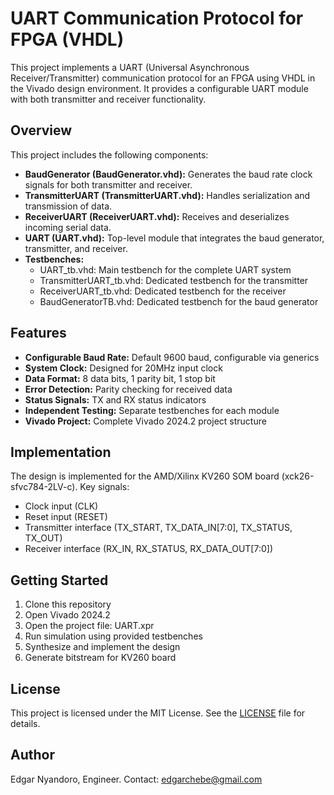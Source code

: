 # UART Communication Protocol for FPGA (VHDL)

This project implements a UART (Universal Asynchronous Receiver/Transmitter) communication protocol for an FPGA using VHDL in the Vivado design environment. It provides a configurable UART module with both transmitter and receiver functionality.

## Overview

This project includes the following components:

* **BaudGenerator (BaudGenerator.vhd):** Generates the baud rate clock signals for both transmitter and receiver.
* **TransmitterUART (TransmitterUART.vhd):** Handles serialization and transmission of data.
* **ReceiverUART (ReceiverUART.vhd):** Receives and deserializes incoming serial data.
* **UART (UART.vhd):** Top-level module that integrates the baud generator, transmitter, and receiver.
* **Testbenches:**
  * UART_tb.vhd: Main testbench for the complete UART system
  * TransmitterUART_tb.vhd: Dedicated testbench for the transmitter
  * ReceiverUART_tb.vhd: Dedicated testbench for the receiver
  * BaudGeneratorTB.vhd: Dedicated testbench for the baud generator

## Features

* **Configurable Baud Rate:** Default 9600 baud, configurable via generics
* **System Clock:** Designed for 20MHz input clock
* **Data Format:** 8 data bits, 1 parity bit, 1 stop bit
* **Error Detection:** Parity checking for received data
* **Status Signals:** TX and RX status indicators
* **Independent Testing:** Separate testbenches for each module
* **Vivado Project:** Complete Vivado 2024.2 project structure

## Implementation

The design is implemented for the AMD/Xilinx KV260 SOM board (xck26-sfvc784-2LV-c). Key signals:

* Clock input (CLK)
* Reset input (RESET)
* Transmitter interface (TX_START, TX_DATA_IN[7:0], TX_STATUS, TX_OUT)
* Receiver interface (RX_IN, RX_STATUS, RX_DATA_OUT[7:0])

## Getting Started

1. Clone this repository
2. Open Vivado 2024.2
3. Open the project file: UART.xpr
4. Run simulation using provided testbenches
5. Synthesize and implement the design
6. Generate bitstream for KV260 board

## License

This project is licensed under the MIT License. See the [LICENSE](LICENSE) file for details.

## Author

Edgar Nyandoro, Engineer.
Contact: [edgarchebe@gmail.com](mailto:edgarchebe@gmail.com)

